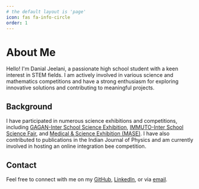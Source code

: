```yaml
---
# the default layout is 'page'
icon: fas fa-info-circle
order: 1
---
```

# About Me

Hello! I'm Danial Jeelani, a passionate high school student with a keen interest in STEM fields. I am actively involved in various science and mathematics competitions and have a strong enthusiasm for exploring innovative solutions and contributing to meaningful projects.

## Background

I have participated in numerous science exhibitions and competitions, including [GAGAN-Inter School Science Exhibition](#), [IMMUTO-Inter School Science Fair](#), and [Medical & Science Exhibition (MASE)](#). I have also contributed to publications in the Indian Journal of Physics and am currently involved in hosting an online integration bee competition.

## Contact

Feel free to connect with me on my [GitHub](https://github.com/danjeel1), [LinkedIn](https://linkedin.com/in/danjeel1), or via [email](mailto:your.email@example.com).
